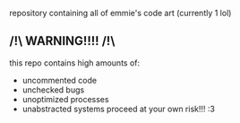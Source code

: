 repository containing all of emmie's code art (currently 1 lol)

## /!\ WARNING!!!! /!\
this repo contains high amounts of:
- uncommented code
- unchecked bugs
- unoptimized processes
- unabstracted systems
proceed at your own risk!!! :3